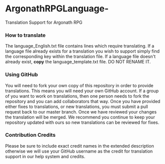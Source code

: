# ArgonathRPGLanguage-
Translation Support for Argonath RPG

### How to translate
The language_English.txt file contains lines which require translating. If a language file already exists for a translation you wish to support simply find the corresponding key within the translation file. If a language file doesn't already exist, **copy** the language_template.txt file. DO NOT RENAME IT.

### Using GitHub
You will need to fork your own copy of this repository in order to provide translations. This means you will need your own GitHub account. If a group of you want to work on translations, then one person needs to fork the repository and you can add collaborators that way. Once you have provided either fixes to translations, or new translations, you must submit a pull request back to our master branch. Once we have reviewed your changes the translation will be merged. We recommend you continue to keep your repository updated with ours so new translations can be reviewed for fixes.

### Contribution Credits
Please be sure to include exact credit names in the extended description otherwise we will use your GitHub username as the credit for translation support in our help system and credits.
